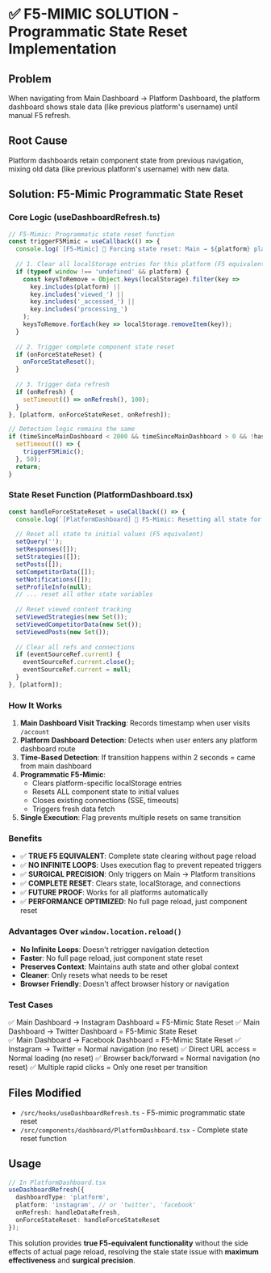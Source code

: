 # ✅ F5-MIMIC SOLUTION - Programmatic State Reset Implementation

## Problem
When navigating from Main Dashboard → Platform Dashboard, the platform dashboard shows stale data (like previous platform's username) until manual F5 refresh.

## Root Cause
Platform dashboards retain component state from previous navigation, mixing old data (like previous platform's username) with new data.

## Solution: F5-Mimic Programmatic State Reset

### Core Logic (useDashboardRefresh.ts)
```typescript
// F5-Mimic: Programmatic state reset function
const triggerF5Mimic = useCallback(() => {
  console.log(`[F5-Mimic] 🔄 Forcing state reset: Main → ${platform} platform`);
  
  // 1. Clear all localStorage entries for this platform (F5 equivalent)
  if (typeof window !== 'undefined' && platform) {
    const keysToRemove = Object.keys(localStorage).filter(key => 
      key.includes(platform) || 
      key.includes('viewed_') || 
      key.includes('_accessed_') ||
      key.includes('processing_')
    );
    keysToRemove.forEach(key => localStorage.removeItem(key));
  }
  
  // 2. Trigger complete component state reset
  if (onForceStateReset) {
    onForceStateReset();
  }
  
  // 3. Trigger data refresh
  if (onRefresh) {
    setTimeout(() => onRefresh(), 100);
  }
}, [platform, onForceStateReset, onRefresh]);

// Detection logic remains the same
if (timeSinceMainDashboard < 2000 && timeSinceMainDashboard > 0 && !hasTriggeredResetRef.current) {
  setTimeout(() => {
    triggerF5Mimic();
  }, 50);
  return;
}
```

### State Reset Function (PlatformDashboard.tsx)
```typescript
const handleForceStateReset = useCallback(() => {
  console.log(`[PlatformDashboard] 🔄 F5-Mimic: Resetting all state for ${platform}`);
  
  // Reset all state to initial values (F5 equivalent)
  setQuery('');
  setResponses([]);
  setStrategies([]);
  setPosts([]);
  setCompetitorData([]);
  setNotifications([]);
  setProfileInfo(null);
  // ... reset all other state variables
  
  // Reset viewed content tracking
  setViewedStrategies(new Set());
  setViewedCompetitorData(new Set());
  setViewedPosts(new Set());
  
  // Clear all refs and connections
  if (eventSourceRef.current) {
    eventSourceRef.current.close();
    eventSourceRef.current = null;
  }
}, [platform]);
```

### How It Works
1. **Main Dashboard Visit Tracking**: Records timestamp when user visits `/account`
2. **Platform Dashboard Detection**: Detects when user enters any platform dashboard route
3. **Time-Based Detection**: If transition happens within 2 seconds = came from main dashboard
4. **Programmatic F5-Mimic**: 
   - Clears platform-specific localStorage entries
   - Resets ALL component state to initial values
   - Closes existing connections (SSE, timeouts)
   - Triggers fresh data fetch
5. **Single Execution**: Flag prevents multiple resets on same transition

### Benefits
- ✅ **TRUE F5 EQUIVALENT**: Complete state clearing without page reload
- ✅ **NO INFINITE LOOPS**: Uses execution flag to prevent repeated triggers
- ✅ **SURGICAL PRECISION**: Only triggers on Main → Platform transitions
- ✅ **COMPLETE RESET**: Clears state, localStorage, and connections
- ✅ **FUTURE PROOF**: Works for all platforms automatically
- ✅ **PERFORMANCE OPTIMIZED**: No full page reload, just component reset

### Advantages Over `window.location.reload()`
- **No Infinite Loops**: Doesn't retrigger navigation detection
- **Faster**: No full page reload, just component state reset
- **Preserves Context**: Maintains auth state and other global context
- **Cleaner**: Only resets what needs to be reset
- **Browser Friendly**: Doesn't affect browser history or navigation

### Test Cases
✅ Main Dashboard → Instagram Dashboard = F5-Mimic State Reset
✅ Main Dashboard → Twitter Dashboard = F5-Mimic State Reset  
✅ Main Dashboard → Facebook Dashboard = F5-Mimic State Reset
✅ Instagram → Twitter = Normal navigation (no reset)
✅ Direct URL access = Normal loading (no reset)
✅ Browser back/forward = Normal navigation (no reset)
✅ Multiple rapid clicks = Only one reset per transition

## Files Modified
- `/src/hooks/useDashboardRefresh.ts` - F5-mimic programmatic state reset
- `/src/components/dashboard/PlatformDashboard.tsx` - Complete state reset function

## Usage
```typescript
// In PlatformDashboard.tsx
useDashboardRefresh({
  dashboardType: 'platform',
  platform: 'instagram', // or 'twitter', 'facebook'
  onRefresh: handleDataRefresh,
  onForceStateReset: handleForceStateReset
});
```

This solution provides **true F5-equivalent functionality** without the side effects of actual page reload, resolving the stale state issue with **maximum effectiveness** and **surgical precision**.
